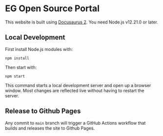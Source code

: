 # EG Open Source Portal

This website is built using [Docusaurus 2](https://v2.docusaurus.io/).
You need Node.js v12.21.0 or later. 

## Local Development

First install Node.js modules with:

```console
npm install
```

Then start with:

```console
npm start
```

This command starts a local development server and open up a browser window.
Most changes are reflected live without having to restart the server.

## Release to Github Pages 

Any commit to `main` branch will trigger a GitHub Actions workflow that builds and releases
the site to Github Pages.
